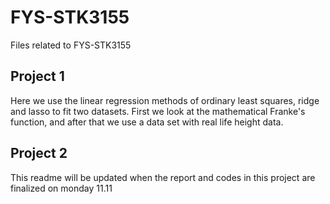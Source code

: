 # FYS-STK3155
Files related to FYS-STK3155

## Project 1
Here we use the linear regression methods of ordinary least squares, ridge and lasso
to fit two datasets. First we look at the mathematical Franke's function, and after that
we use a data set with real life height data.

## Project 2
This readme will be updated when the report and codes in this project are finalized on monday 11.11
